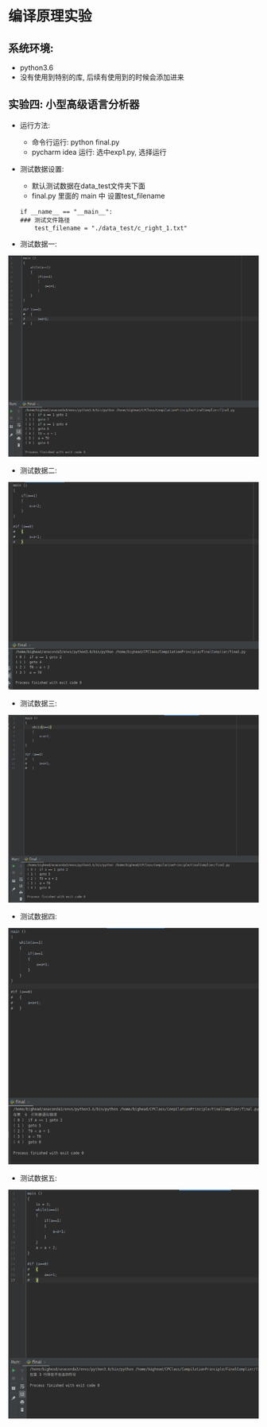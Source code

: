 # 编译原理实验

## 系统环境:
- python3.6
- 没有使用到特别的库, 后续有使用到的时候会添加进来

## 实验四: 小型高级语言分析器
- 运行方法:
    - 命令行运行: python final.py
    - pycharm idea 运行: 选中exp1.py, 选择运行

- 测试数据设置:
    - 默认测试数据在data_test文件夹下面
    - final.py 里面的 main 中 设置test_filename
    ```
    if __name__ == "__main__":
    ### 测试文件路径
        test_filename = "./data_test/c_right_1.txt"
    ```
 
 - 测试数据一:

![Image text](https://github.com/BiggHeadd/CompilationPrinciple/blob/master/pic/final/1.png)

- 测试数据二:

![Image text](https://github.com/BiggHeadd/CompilationPrinciple/blob/master/pic/final/2.png)

- 测试数据三:

![Image text](https://github.com/BiggHeadd/CompilationPrinciple/blob/master/pic/final/3.png)

- 测试数据四:

![Image text](https://github.com/BiggHeadd/CompilationPrinciple/blob/master/pic/final/4.png)

- 测试数据五:

![Image text](https://github.com/BiggHeadd/CompilationPrinciple/blob/master/pic/final/5.png)